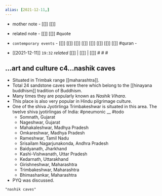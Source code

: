 ```yaml
---
alias: [2021-12-11,]
---
```

- mother note - [[]] [[]]
- related note - [[]] [[]] #quote 
- `contemporary events` - [[]] [[]] [[]] [[]] [[]] [[]] [[]] [[]] #quran -

- [[2021-12-11]]  `19:32` _related_ [[]] | [[]] | [[]] # # #

## ...art and culture c4...nashik caves
- Situated in Trimbak range [[maharashtra]].
- Total 24 sandstone caves were there which belong to the [[hinayana buddhism]] tradition of Buddhism.
- Many times they are popularly known as _Nashik Vihara_.
- This place is also very popular in Hindu pilgrimage culture.
- One of the shiva Jyotirlinga Trimbakeshwar is situated in this area. The twelve shiva jyotirlingas of India: #pneumonic __ #todo 
	- Somnath, Gujarat
	- Nageshwar, Gujarat
	- Mahakaleshwar, Madhya Pradesh
	- Omkareshwar, Madhya Pradesh
	- Rameshwar, Tamil Nadu
	- Srisailam Nagarjunakonda, Andhra Pradesh
	- Baidyanath, Jharkhand
	- Kashi-Vishwanath, Uttar Pradesh
	- Kedarnath, Uttarakhand 
	- Girishneshwar, Maharashtra 
	- Trimbakeshwar, Maharashtra 
	- Bhimashankar, Maharashtra 
- PYQ was discussed. 

```query
"nashik caves"
```